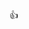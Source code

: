 👍

<!---
paranormalize/paranormalize is a ✨ special ✨ repository because its `README.md` (this file) appears on your GitHub profile.
You can click the Preview link to take a look at your changes.
--->
